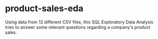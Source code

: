 # product-sales-eda
Using data from 12 different CSV files, this SQL Exploratory Data Analysis tries to answer some relevant questions regarding a company's product sales.
